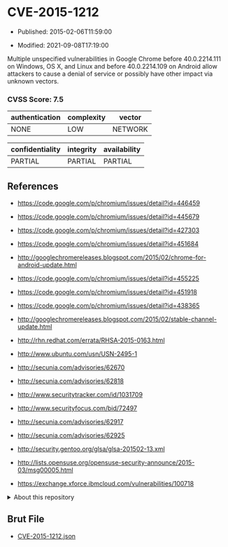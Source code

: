 # CVE-2015-1212

- Published: 2015-02-06T11:59:00

- Modified: 2021-09-08T17:19:00

Multiple unspecified vulnerabilities in Google Chrome before 40.0.2214.111 on Windows, OS X, and Linux and before 40.0.2214.109 on Android allow attackers to cause a denial of service or possibly have other impact via unknown vectors.

### CVSS Score: **7.5**

| authentication | complexity | vector |
| --- | --- | --- |
| NONE | LOW | NETWORK |

| confidentiality | integrity | availability |
| --- | --- | --- |
| PARTIAL | PARTIAL | PARTIAL |

## References

* https://code.google.com/p/chromium/issues/detail?id=446459

* https://code.google.com/p/chromium/issues/detail?id=445679

* https://code.google.com/p/chromium/issues/detail?id=427303

* https://code.google.com/p/chromium/issues/detail?id=451684

* http://googlechromereleases.blogspot.com/2015/02/chrome-for-android-update.html

* https://code.google.com/p/chromium/issues/detail?id=455225

* https://code.google.com/p/chromium/issues/detail?id=451918

* https://code.google.com/p/chromium/issues/detail?id=438365

* http://googlechromereleases.blogspot.com/2015/02/stable-channel-update.html

* http://rhn.redhat.com/errata/RHSA-2015-0163.html

* http://www.ubuntu.com/usn/USN-2495-1

* http://secunia.com/advisories/62670

* http://secunia.com/advisories/62818

* http://www.securitytracker.com/id/1031709

* http://www.securityfocus.com/bid/72497

* http://secunia.com/advisories/62917

* http://secunia.com/advisories/62925

* http://security.gentoo.org/glsa/glsa-201502-13.xml

* http://lists.opensuse.org/opensuse-security-announce/2015-03/msg00005.html

* https://exchange.xforce.ibmcloud.com/vulnerabilities/100718

<details>
<summary>About this repository</summary> 

  This repository is part of the project [Live Hack CVE](https://github.com/Live-Hack-CVE). Main website can be found [www.live-hack.org](https://www.live-hack.org) 
  
  Made by [Sn0wAlice](https://github.com/Sn0wAlice) for the people that care about security and need to have a feed of the latest CVEs. Hope you enjoy it, don't forget to star the repo and follow me on [Twitter](https://twitter.com/Sn0wAlice) and [Github](https://github.com/Sn0wAlice). And that is my [personnal website](https://www.alice-snow.me/)

  - [Home Page](https://github.com/Live-Hack-CVE)
  - [Framework](https://github.com/Live-Hack-CVE/cve-framework)
  - [CVE database](https://github.com/Live-Hack-CVE/full_database)
  - [Changelog](https://github.com/Live-Hack-CVE/Changelog)
</details>

## Brut File

* [CVE-2015-1212.json](https://raw.githubusercontent.com/Live-Hack-CVE/full_database/main/cves/2015/CVE-2015-1212.json)

